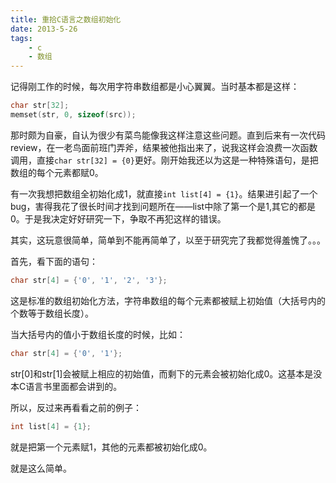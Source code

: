 ```yaml
---
title: 重拾C语言之数组初始化
date: 2013-5-26
tags:
    - c
    - 数组
---
```


记得刚工作的时候，每次用字符串数组都是小心翼翼。当时基本都是这样：

```c
char str[32];
memset(str, 0, sizeof(src));
```
那时颇为自豪，自认为很少有菜鸟能像我这样注意这些问题。直到后来有一次代码review，在一老鸟面前班门弄斧，结果被他指出来了，说我这样会浪费一次函数调用，直接`char str[32] = {0}`更好。刚开始我还以为这是一种特殊语句，是把数组的每个元素都赋0。

有一次我想把数组全初始化成1，就直接`int list[4] = {1}`。结果进引起了一个bug，害得我花了很长时间才找到问题所在——list中除了第一个是1,其它的都是0。于是我决定好好研究一下，争取不再犯这样的错误。

其实，这玩意很简单，简单到不能再简单了，以至于研究完了我都觉得羞愧了。。。

首先，看下面的语句：

```c
char str[4] = {'0', '1', '2', '3'};
```
这是标准的数组初始化方法，字符串数组的每个元素都被赋上初始值（大括号内的个数等于数组长度）。

当大括号内的值小于数组长度的时候，比如：

```c
char str[4] = {'0', '1'};
```
str[0]和str[1]会被赋上相应的初始值，而剩下的元素会被初始化成0。这基本是没本C语言书里面都会讲到的。

所以，反过来再看看之前的例子：

```c
int list[4] = {1};
```
就是把第一个元素赋1，其他的元素都被初始化成0。

就是这么简单。
